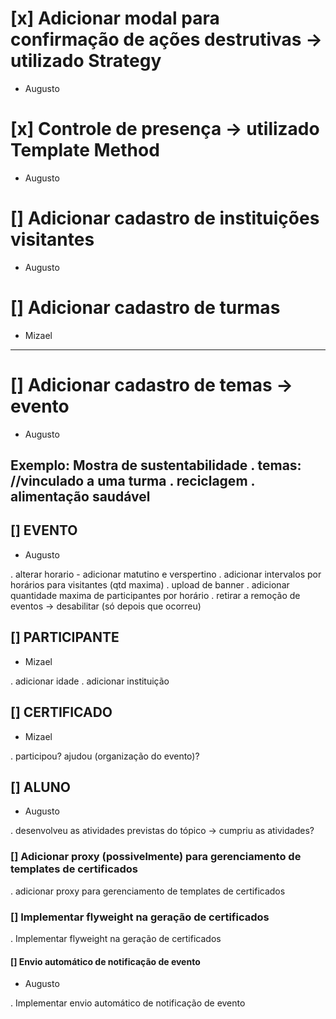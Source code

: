 # [x] Adicionar modal para confirmação de ações destrutivas -> utilizado Strategy
- Augusto

# [x] Controle de presença -> utilizado Template Method
- Augusto

# [] Adicionar cadastro de instituições visitantes
- Augusto

# [] Adicionar cadastro de turmas
- Mizael

-----------------------------------------------------------------
# [] Adicionar cadastro de temas -> evento
- Augusto

Exemplo: Mostra de sustentabilidade
. temas:                               //vinculado a uma turma
. reciclagem
. alimentação saudável
-----------------------------------------------------------------

## [] EVENTO
- Augusto

. alterar horario - adicionar matutino e verspertino
. adicionar intervalos por horários para visitantes (qtd maxima)
. upload de banner
. adicionar quantidade maxima de participantes por horário
. retirar a remoção de eventos -> desabilitar (só depois que ocorreu)

## [] PARTICIPANTE
- Mizael

. adicionar idade
. adicionar instituição

## [] CERTIFICADO
- Mizael

. participou? ajudou (organização do evento)?

## [] ALUNO
- Augusto

. desenvolveu as atividades previstas do tópico -> cumpriu as atividades?

### [] Adicionar proxy (possivelmente) para gerenciamento de templates de certificados
. adicionar proxy para gerenciamento de templates de certificados

### [] Implementar flyweight na geração de certificados
. Implementar flyweight na geração de certificados

#### [] Envio automático de notificação de evento
- Augusto

. Implementar envio automático de notificação de evento